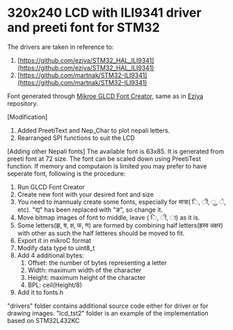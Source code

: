 # 320x240 LCD with ILI9341 driver and preeti font for STM32

The drivers are taken in reference to:

1. [https://github.com/eziya/STM32_HAL_ILI9341](https://github.com/eziya/STM32_HAL_ILI9341)
2. [https://github.com/martnak/STM32-ILI9341](https://github.com/martnak/STM32-ILI9341)

Font generated through [Mikroe GLCD Font Creator](https://www.mikroe.com/glcd-font-creator), same as in [Eziya](https://github.com/eziya/STM32_HAL_ILI9341) repository.

[Modification]
1. Added PreetiText and Nep_Char to plot nepali letters.
2. Rearranged SPI functions to suit the LCD

[Adding other Nepali fonts]
The available font is 63x85. It is generated from preeti font at 72 size. The font can be scaled down using PreetiTest function. If memory and computaion is limited you may prefer to have seperate font, following is the procedure:

1. Run GLCD Font Creator
2. Create new font with your desired font and size
3. You need to mannualy create some fonts, especially for मात्रा( ि, ी, ु, े, etc). "द्य" has been replaced with "ङ", so change it.
4. Move bitmap images of font to middle, leave ( ि, ी, ा) as it is.
5. Some letters(झ, ष, क्ष, फ, ण) are formed by combining half letters(ह्रस्व अक्षर) with other as such the half letteres should be moved to fit.
6. Export it in mikroC format
7. Modify data type to uint8_t
8. Add 4 additional bytes:
   1.  Offset: the number of bytes representing a letter
   2.  Width: maximum width of the character
   3.  Height: maximum height of the character
   4.  BPL: ceil(Height/8)
9. Add it to fonts.h

"drivers" folder contains additional source code either for driver or for drawing images. "lcd_tst2" folder is an example of the implementation based on STM32L432KC

